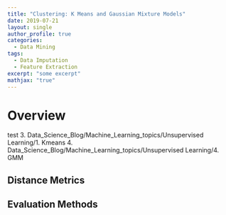 ```yaml
---
title: "Clustering: K Means and Gaussian Mixture Models"
date: 2019-07-21
layout: single
author_profile: true
categories:
  - Data Mining
tags: 
  - Data Imputation
  - Feature Extraction
excerpt: "some excerpt"
mathjax: "true"
---
```

# Overview
test
3. Data_Science_Blog/Machine_Learning_topics/Unsupervised Learning/1. Kmeans
4. Data_Science_Blog/Machine_Learning_topics/Unsupervised Learning/4. GMM
## Distance Metrics

## Evaluation Methods